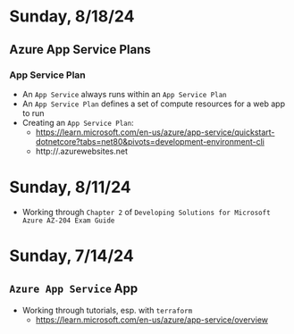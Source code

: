 # Sunday, 8/18/24

## Azure App Service Plans

### App Service Plan

- An `App Service` always runs within an `App Service Plan`
- An `App Service Plan` defines a set of compute resources for a web app to run
- Creating an `App Service Plan`:
  - https://learn.microsoft.com/en-us/azure/app-service/quickstart-dotnetcore?tabs=net80&pivots=development-environment-cli
  - http://<app-name>.azurewebsites.net

# Sunday, 8/11/24

- Working through `Chapter 2` of `Developing Solutions for Microsoft Azure AZ-204 Exam Guide`

# Sunday, 7/14/24

## `Azure App Service` App

- Working through tutorials, esp. with `terraform`
  - https://learn.microsoft.com/en-us/azure/app-service/overview